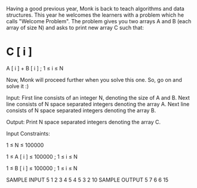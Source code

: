 Having a good previous year, Monk is back to teach algorithms and data structures. This year he welcomes the learners with a problem which he calls "Welcome Problem". The problem gives you two arrays A and B (each array of size N) and asks to print new array C such that:

C
[
i
]
=
A
[
i
]
+
B
[
i
]
 ; 
1
≤
i
≤
N

Now, Monk will proceed further when you solve this one. So, go on and solve it :)

Input:
First line consists of an integer N, denoting the size of A and B.
Next line consists of N space separated integers denoting the array A.
Next line consists of N space separated integers denoting the array B.

Output:
Print N space separated integers denoting the array C.

Input Constraints:

1
≤
N
≤
100000


1
≤
A
[
i
]
≤
100000
; 
1
≤
i
≤
N


1
≤
B
[
i
]
≤
100000
; 
1
≤
i
≤
N


SAMPLE INPUT 
5
1 2 3 4 5
4 5 3 2 10
SAMPLE OUTPUT 
5 7 6 6 15 